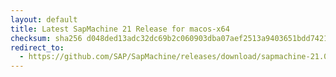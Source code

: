 ```yaml
---
layout: default
title: Latest SapMachine 21 Release for macos-x64
checksum: sha256 d048ded13adc32dc69b2c060903dba07aef2513a9403651bdd7421e8d44256c8
redirect_to:
  - https://github.com/SAP/SapMachine/releases/download/sapmachine-21.0.7/sapmachine-jre-21.0.7_macos-x64_bin.tar.gz
---
```

